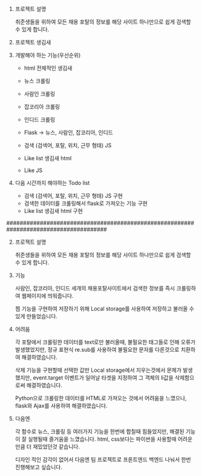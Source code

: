 

1. 프로젝트 설명 

    취준생들을 위하여 모든 채용 포탈의 정보를 해당 사이트 하나만으로 쉽게 검색할 수 있게 합니다.

2. 프로젝트 생김새


3. 개발해야 하는 기능(우선순위)
    - html 전체적인 생김새
   
    - 뉴스 크롤링
    - 사람인 크롤링
    - 잡코리아 크롤링
    - 인디드 크롤링

    - Flask -> 뉴스, 사람인, 잡코리아, 인디드 

    - 검색 (검색어, 포탈, 위치, 근무 형태) JS

    - Like list 생김새 html
    - Like JS




4. 다음 시간까지 해야하는 Todo list
    - 검색 (검색어, 포탈, 위치, 근무 형태) JS 구현
    - 검색한 데이터를 크롤링해서 flask로 가져오는 기능 구현
    - Like list 생김새 html 구현


######################################################################################

2. 프로젝트 설명

    취준생들을 위하여 모든 채용 포탈의 정보를 해당 사이트 하나만으로 쉽게 검색할 수 있게 합니다.


3. 기능

    사람인, 잡코리아, 인디드 세개의 채용포탈사이트에서 검색한 정보를 즉시 크롤링하여 웹페이지에 띄워줍니다.
    
    찜 기능을 구현하여 저장하기 위해 Local storage를 사용하여 저장하고 불러올 수 있게 만들었습니다.

4. 어려움

    각 포탈에서 크롤링한 데이터를 text로만 불러올때, 불필요한 태그들로 인해 오류가 발생했었지만, 정규 표현식 re.sub를 사용하여 불필요한 문자를 다른것으로 치환하여 해결하였습니다.

    삭제 기능을 구현할때 선택한 값만 Local storage에서 지우는것에서 문제가 발생했지만, event.target 이벤트가 일어날 타겟을 지정하여 그 객체의 li값을 삭제함으로써 해결하였습니다.

    Python으로 크롤링한 데이터를 HTML로 가져오는 것에서 어려움을 느꼈으나, flask와 Ajax를 사용하여 해결하였습니다.

5. 다음엔

    각 함수로 뉴스, 크롤링 등 여러가지 기능을 한번에 합칠때 힘들었지만, 해결된 기능이 잘 실행될때 즐거움을 느꼈습니다.
    html, css보다는 파이썬을 사용할때 어려운 만큼 더 재밌었던것 같습니다.

    디자인 적인 감각이 없어서 다음엔 팀 프로젝트로 프론트엔드 백엔드 나눠서 한번 진행해보고 싶습니다.







